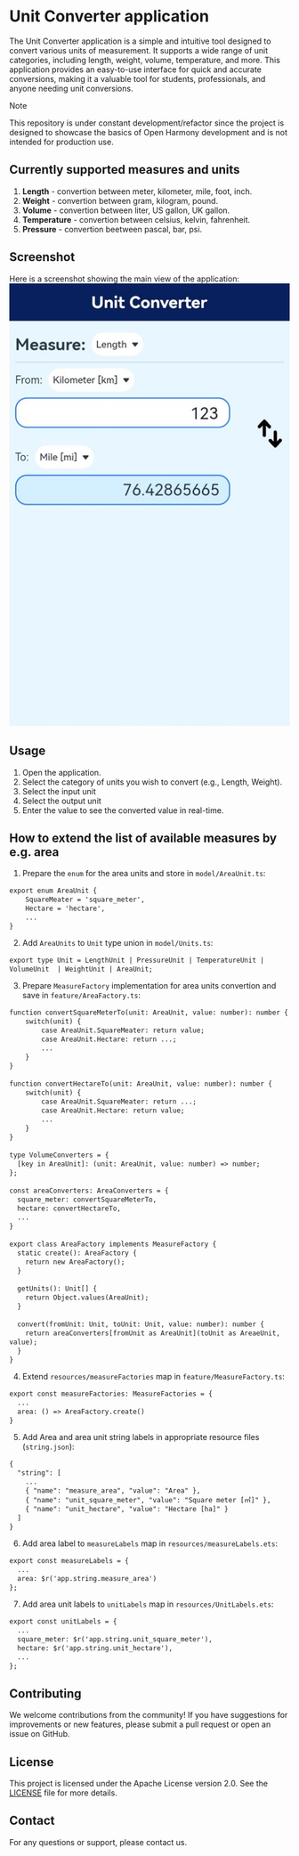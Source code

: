 # Unit Converter application
The Unit Converter application is a simple and intuitive tool designed to convert various units of measurement. It supports a wide range of unit categories, including length, weight, volume, temperature, and more. This application provides an easy-to-use interface for quick and accurate conversions, making it a valuable tool for students, professionals, and anyone needing unit conversions.

> [!note]
This repository is under constant development/refactor since the project is designed to showcase the basics of Open Harmony development and is not intended for production use.

## Currently supported measures and units
1. **Length** - convertion between meter, kilometer,  mile, foot, inch.
2. **Weight** - convertion between gram, kilogram, pound.
3. **Volume** - convertion between liter, US gallon, UK gallon.
4. **Temperature** - convertion between celsius, kelvin, fahrenheit.
5. **Pressure** - convertion beetween pascal, bar, psi.

## Screenshot 
Here is a screenshot showing the main view of the application: ![Sceenshot](./app_screenshot.jpg)

## Usage

1. Open the application.
2. Select the category of units you wish to convert (e.g., Length, Weight).
3. Select the input unit
4. Select the output unit 
5. Enter the value to see the converted value in real-time.

## How to extend the list of available measures by e.g. area

1. Prepare the `enum` for the area units and store in `model/AreaUnit.ts`:

```
export enum AreaUnit {
    SquareMeater = 'square_meter',
    Hectare = 'hectare',
    ...
}

```
2. Add `AreaUnits` to `Unit` type union in `model/Units.ts`:
```
export type Unit = LengthUnit | PressureUnit | TemperatureUnit | VolumeUnit  | WeightUnit | AreaUnit;
```

3. Prepare `MeasureFactory` implementation for area units convertion and save in `feature/AreaFactory.ts`:
```
function convertSquareMeterTo(unit: AreaUnit, value: number): number {
    switch(unit) {
        case AreaUnit.SquareMeater: return value;
        case AreaUnit.Hectare: return ...;
        ...
    }
}

function convertHectareTo(unit: AreaUnit, value: number): number {
    switch(unit) {
        case AreaUnit.SquareMeater: return ...;
        case AreaUnit.Hectare: return value;
        ...
    }
}

type VolumeConverters = {
  [key in AreaUnit]: (unit: AreaUnit, value: number) => number;
};

const areaConverters: AreaConverters = {
  square_meter: convertSquareMeterTo,
  hectare: convertHectareTo,
  ...
}

export class AreaFactory implements MeasureFactory {
  static create(): AreaFactory {
    return new AreaFactory();
  }

  getUnits(): Unit[] {
    return Object.values(AreaUnit);
  }

  convert(fromUnit: Unit, toUnit: Unit, value: number): number {
    return areaConverters[fromUnit as AreaUnit](toUnit as AreaeUnit, value);
  }
}
```

4. Extend `resources/measureFactories` map in `feature/MeasureFactory.ts`:
```
export const measureFactories: MeasureFactories = {
  ...
  area: () => AreaFactory.create()
}
```
5. Add Area and area unit string labels in appropriate resource files (`string.json`):
```
{
  "string": [
    ...
    { "name": "measure_area", "value": "Area" },
    { "name": "unit_square_meter", "value": "Square meter [㎡]" },
    { "name": "unit_hectare", "value": "Hectare [ha]" }
  ]
}
```
6. Add area label to `measureLabels` map in  `resources/measureLabels.ets`:

```
export const measureLabels = {
  ...
  area: $r('app.string.measure_area')
};
```
7. Add area unit labels to `unitLabels` map in `resources/UnitLabels.ets`:
```
export const unitLabels = {
  ...
  square_meter: $r('app.string.unit_square_meter'),
  hectare: $r('app.string.unit_hectare'),
  ...
};
```

## Contributing

We welcome contributions from the community! If you have suggestions for improvements or new features, please submit a pull request or open an issue on GitHub.

## License

This project is licensed under the Apache License version 2.0. See the [LICENSE](LICENSE) file for more details.

## Contact

For any questions or support, please contact us.
